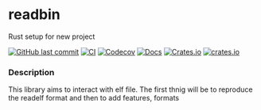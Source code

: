 # readbin
Rust setup for new project

[![GitHub last commit](https://img.shields.io/github/last-commit/lsh0x/readbin)](https://github.com/lsh0x/readbin/commits/master)
[![CI](https://github.com/lsh0x/readbin/workflows/CI/badge.svg)](https://github.com/lsh0x/readbin/actions)
[![Codecov](https://codecov.io/gh/lsh0x/readbin/branch/main/graph/badge.svg)](https://codecov.io/gh/lsh0x/readbin)
[![Docs](https://docs.rs/readbin/badge.svg)](https://docs.rs/readbin)
[![Crates.io](https://img.shields.io/crates/v/readbin.svg)](https://crates.io/crates/readbin)
[![crates.io](https://img.shields.io/crates/d/readbin)](https://crates.io/crates/readbin)


### Description 

This library aims to interact with elf file.
The first thnig will be to reproduce the readelf format and then to add features, formats 
